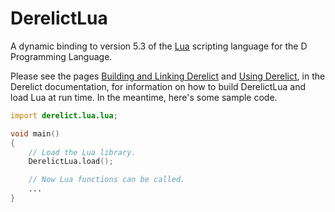 DerelictLua
============

A dynamic binding to version 5.3 of the [Lua][1] scripting language for the D Programming Language.

Please see the pages [Building and Linking Derelict][2] and [Using Derelict][3], in the Derelict documentation, for information on how to build DerelictLua and load Lua at run time. In the meantime, here's some sample code.

```D
import derelict.lua.lua;

void main()
{
    // Load the Lua library.
    DerelictLua.load();

    // Now Lua functions can be called.
    ...
}
```

[1]: http://www.lua.org/
[2]: http://derelictorg.github.io/compiling.html
[3]: http://derelictorg.github.io/using.html
